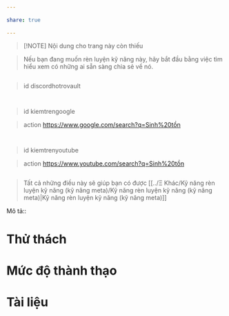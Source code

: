 ---  
share: true  
---  
> [!NOTE] Nội dung cho trang này còn thiếu  
> Nếu bạn đang muốn rèn luyện kỹ năng này, hãy bắt đầu bằng việc tìm hiểu xem có những ai sẵn sàng chia sẻ về nó.   
> ```button  
> id discordhotrovault  
> ```  
> ```button  
> id kiemtrengoogle  
> action https://www.google.com/search?q=Sinh%20tồn  
> ```  
> ```button  
> id kiemtrenyoutube  
> action https://www.youtube.com/search?q=Sinh%20tồn  
> ```  
>   
> Tất cả những điều này sẽ giúp bạn có được [[../Ξ Khác/Kỹ năng rèn luyện kỹ năng (kỹ năng meta)/Kỹ năng rèn luyện kỹ năng (kỹ năng meta)|Kỹ năng rèn luyện kỹ năng (kỹ năng meta)]]  
  
  
Mô tả::  
# Thử thách  
# Mức độ thành thạo  
# Tài liệu